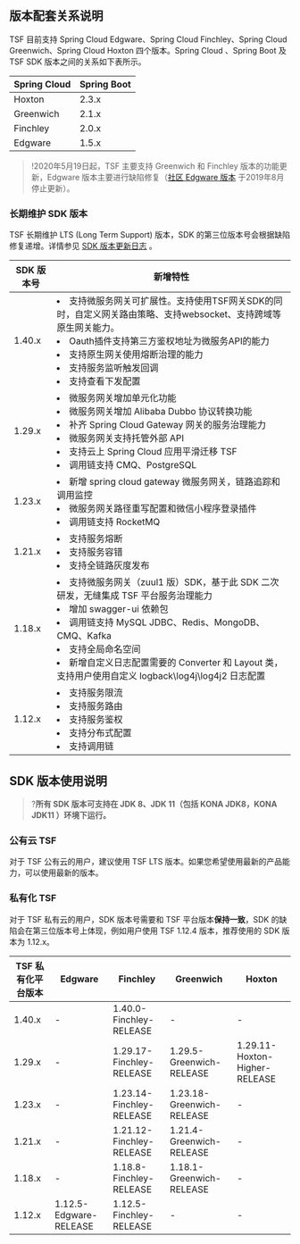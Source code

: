 ## 版本配套关系说明
TSF 目前支持 Spring Cloud Edgware、Spring Cloud Finchley、Spring Cloud Greenwich、Spring Cloud Hoxton 四个版本。Spring Cloud 、Spring Boot 及 TSF SDK 版本之间的关系如下表所示。

| Spring Cloud | Spring Boot |
| ------------ | ----------- |
| Hoxton     | 2.3.x       |
| Greenwich     | 2.1.x       |
| Finchley     | 2.0.x       |
| Edgware      | 1.5.x       |

>!2020年5月19日起，TSF 主要支持 Greenwich 和 Finchley 版本的功能更新，Edgware 版本主要进行缺陷修复（[社区 Edgware 版本](https://spring.io/blog/2019/05/29/spring-cloud-edgware-sr6-released) 于2019年8月停止更新）。

### 长期维护 SDK 版本

TSF 长期维护 LTS (Long Term Support) 版本，SDK 的第三位版本号会根据缺陷修复递增。详情参见 [SDK 版本更新日志](https://cloud.tencent.com/document/product/649/73926) 。

|SDK 版本号|新增特性|
|----|----|
|1.40.x|<li>支持微服务网关可扩展性。支持使用TSF网关SDK的同时，自定义网关路由策略、支持websocket、支持跨域等原生网关能力。</li><li>Oauth插件支持第三方鉴权地址为微服务API的能力</li><li>支持原生网关使用熔断治理的能力</li><li>支持服务监听触发回调</li><li>支持查看下发配置</li> |
|1.29.x|<li>微服务网关增加单元化功能</li><li>微服务网关增加 Alibaba Dubbo 协议转换功能</li><li>补齐 Spring Cloud Gateway 网关的服务治理能力</li><li>微服务网关支持托管外部 API</li><li>支持云上 Spring Cloud 应用平滑迁移 TSF</li> <li>调用链支持 CMQ、PostgreSQL</li> |
|1.23.x|<li>新增 spring cloud gateway 微服务网关，链路追踪和调用监控</li><li>微服务网关路径重写配置和微信小程序登录插件</li> <li>调用链支持 RocketMQ</li> |
|1.21.x|<li>支持服务熔断</li><li>支持服务容错</li><li>支持全链路灰度发布</li>|
|1.18.x|<li> 支持微服务网关（zuul1 版）SDK，基于此 SDK 二次研发，无缝集成 TSF 平台服务治理能力</li> <li>增加 swagger-ui 依赖包</li> <li>调用链支持 MySQL JDBC、Redis、MongoDB、CMQ、Kafka</li><li>支持全局命名空间</li><li>新增自定义日志配置需要的 Converter 和 Layout 类，支持用户使用自定义 logback\log4j\log4j2 日志配置</li>|
|1.12.x|<li>支持服务限流</li><li>支持服务路由</li><li>支持服务鉴权</li><li>支持分布式配置</li><li>支持调用链</li>|

##  SDK 版本使用说明
>?**所有 SDK 版本可支持在 JDK 8、JDK 11（包括 KONA JDK8，KONA JDK11 ）环境下运行。**

### 公有云 TSF

对于 TSF 公有云的用户，建议使用 TSF LTS 版本。如果您希望使用最新的产品能力，可以使用最新的版本。

### 私有化 TSF

对于 TSF 私有云的用户，SDK 版本号需要和 TSF 平台版本**保持一致**，SDK 的缺陷会在第三位版本号上体现，例如用户使用 TSF 1.12.4 版本，推荐使用的 SDK 版本为 1.12.x。

|TSF 私有化平台版本| Edgware|Finchley|Greenwich| Hoxton |
|----|------|----|------|------|
|1.40.x|-|1.40.0-Finchley-RELEASE|-|-|
|1.29.x|-|1.29.17-Finchley-RELEASE|1.29.5-Greenwich-RELEASE|1.29.11-Hoxton-Higher-RELEASE|
|1.23.x|-|1.23.14-Finchley-RELEASE|1.23.18-Greenwich-RELEASE|-|
|1.21.x|-|1.21.12-Finchley-RELEASE|1.21.4-Greenwich-RELEASE|-|
|1.18.x|-|1.18.8-Finchley-RELEASE|1.18.1-Greenwich-RELEASE|-|
|1.12.x|1.12.5-Edgware-RELEASE|1.12.5-Finchley-RELEASE|-|-|
